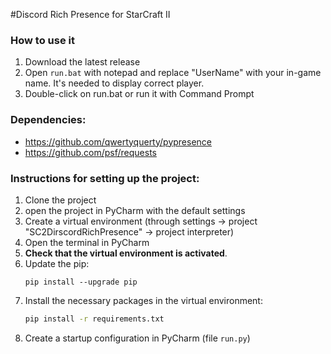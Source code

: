 #Discord Rich Presence for StarCraft II

### How to use it
1. Download the latest release
2. Open ``run.bat`` with notepad and replace "UserName" with your in-game name. It's needed to display correct player.
3. Double-click on run.bat or run it with Command Prompt

### Dependencies:
* https://github.com/qwertyquerty/pypresence
* https://github.com/psf/requests

### Instructions for setting up the project:
1. Clone the project
2. open the project in PyCharm with the default settings
3. Create a virtual environment (through settings -> project "SC2DirscordRichPresence" -> project interpreter)
4. Open the terminal in PyCharm
5. **Check that the virtual environment is activated**.
6. Update the pip:
    ```bash.
    pip install --upgrade pip
    ```
7. Install the necessary packages in the virtual environment: 
    ```bash
    pip install -r requirements.txt
    ```
8. Create a startup configuration in PyCharm (file ``run.py``)